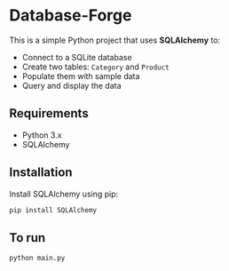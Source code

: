 # Database-Forge

This is a simple Python project that uses **SQLAlchemy** to:

- Connect to a SQLite database
- Create two tables: `Category` and `Product`
- Populate them with sample data
- Query and display the data

## Requirements

- Python 3.x
- SQLAlchemy

## Installation

Install SQLAlchemy using pip:
```bash
pip install SQLAlchemy
```

## To run
```bash
python main.py
```
